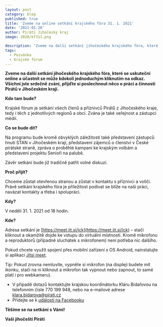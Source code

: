 ```yaml
---
layout: post
category: blog
published: true
title: 'Zveme na online setkání krajského fóra 31. 1. 2021'
date: '2021-01-20'
author: Piráti Jihočeský kraj
image: 2020/kf311.png

description: 'Zveme na další setkání jihočeského krajského fóra, které se uskuteční online a účastnit se může kdokoli jednoduchým kliknutím na odkaz. Všichni jste srdečně zváni, přijďte si poslechnout něco o práci a činnosti Pirátů v Jihočeském kraji.'
tags:
  - Pozvánka
  - Krajské fórum
---
```

**Zveme na další setkání jihočeského krajského fóra, které se uskuteční online a účastnit se může kdokoli jednoduchým kliknutím na odkaz. 
Všichni jste srdečně zváni, přijďte si poslechnout něco o práci a činnosti Pirátů v Jihočeském kraji.**

**Kdo tam bude?**

Krajské fórum je setkání všech členů a příznivců Pirátů z Jihočeského kraje, tedy i těch z jednotlivých regionů a obcí. Zvána je také veřejnost a zástupci médií.

**Co se bude dít?**

Na programu bude kromě obvyklých záležitostí také představení zástupců hnutí STAN v Jihočeském kraji, představení zájemců o členství v České pirátské straně, zpráva o 
proběhlé kampani ke krajským volbám a představení projektu Senioři na palubě.

Závěr setkání bude již tradičně patřit volné diskuzi.

**Proč přijít?**

Chceme zůstat otevřenou stranou a zůstat v kontaktu s příznivci a voliči. Právě setkání krajského fóra je příležitost podívat se blíže na naši práci, navázat kontakty a třeba i spolupráci.

**Kdy?**

V neděli 31. 1. 2021 od 18 hodin.

**Kde?**

Adresa setkání je [https://meet.jit.si/jck](https://meet.jit.si/jck) – stačí kliknout a okamžitě dojde ke vstupu do virtuální místnosti. Kromě mikrofonu a reproduktorů (případně sluchátek s mikrofonem) není potřeba nic dalšího.

Pokud chcete využít spojení přes mobilní zařízení s OS Android, nainstalujte si aplikaci [Jitsi meet](https://play.google.com/store/apps/details?id=org.jitsi.meet&hl=cs&gl=US).

Tip: Pokud zrovna nemluvíte, vypněte si mikrofon (na displeji budete mít ikonku, stačí na ni kliknout a mikrofon tak vypnout nebo zapnout, to samé platí i pro webkameru).

  - V případě dotazů kontaktujte krajskou koordinátorku Kláru Bidařovou na telefonním čísle 770 199 948, nebo na e-mailové adrese klara.bidarova@pirati.cz
  - Přidejte se k [události na Facebooku](https://www.facebook.com/events/1304460369912857)

**Těšíme se na setkání s Vámi!**

**Vaši jihočeští Piráti**

